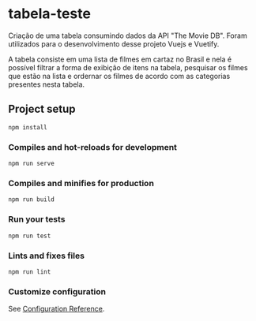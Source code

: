 # tabela-teste
Criação de uma tabela consumindo dados da API "The Movie DB".
Foram utilizados para o desenvolvimento desse projeto Vuejs e Vuetify.

A tabela consiste em uma lista de filmes em cartaz no Brasil e nela é possível filtrar 
a forma de exibição de itens na tabela, pesquisar os filmes que estão na lista e ordernar
os filmes de acordo com as categorias presentes nesta tabela.

## Project setup
```
npm install
```

### Compiles and hot-reloads for development
```
npm run serve
```

### Compiles and minifies for production
```
npm run build
```

### Run your tests
```
npm run test
```

### Lints and fixes files
```
npm run lint
```

### Customize configuration
See [Configuration Reference](https://cli.vuejs.org/config/).
